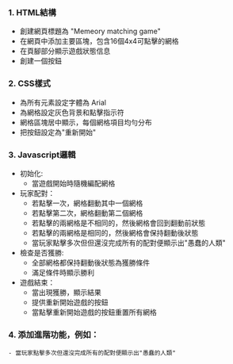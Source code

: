 ### 1. HTML結構
- 創建網頁標題為 "Memeory matching game"
- 在網頁中添加主要區塊，包含16個4x4可點擊的網格
- 在頁腳部分顯示遊戲狀態信息
- 創建一個按鈕

### 2. CSS樣式
- 為所有元素設定字體為 Arial
- 為網格設定灰色背景和點擊指示符
- 網格區塊居中顯示，每個網格項目均勻分布
- 把按鈕設定為"重新開始"

### 3. Javascript邏輯
- 初始化:
    - 當遊戲開始時隨機編配網格
- 玩家配對：
    - 若點擊一次，網格翻動其中一個網格
    - 若點擊第二次，網格翻動第二個網格
    - 若點擊的兩網格是不相同的，然後網格會回到翻動前狀態
    - 若點擊的兩網格是相同的，然後網格會保持翻動後狀態
    - 當玩家點擊多次但但還沒完成所有的配對便顯示出"愚蠢的人類"
- 檢查是否獲勝:
    - 全部網格都保持翻動後狀態為獲勝條件
    - 滿足條件時顯示勝利
- 遊戲結束：
    - 當出現獲勝，顯示結果
    - 提供重新開始遊戲的按鈕
    - 當點擊重新開始遊戲的按鈕重置所有網格

### 4. 添加進階功能，例如：
    - 當玩家點擊多次但還沒完成所有的配對便顯示出"愚蠢的人類"

